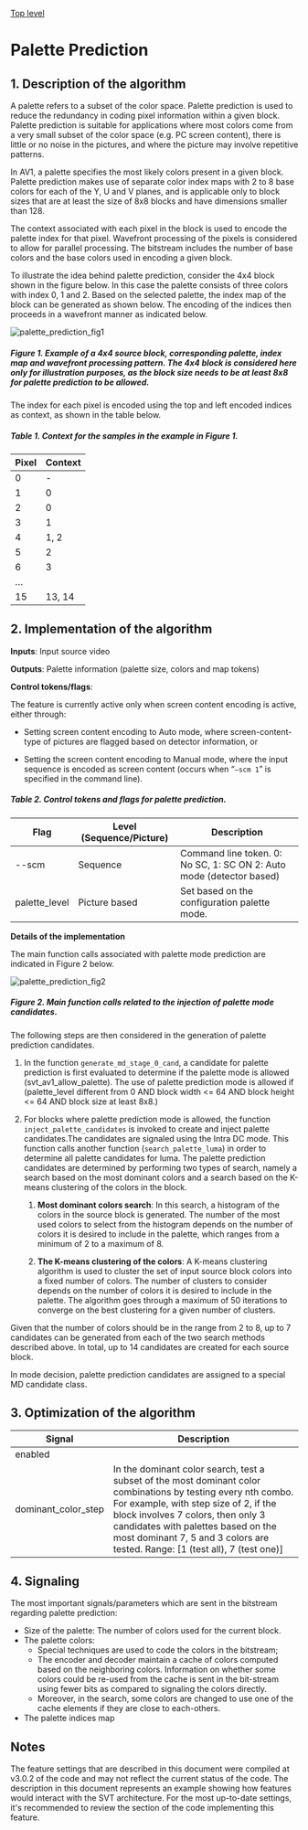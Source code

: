[Top level](../README.md)

# Palette Prediction

## 1. Description of the algorithm

A palette refers to a subset of the color space. Palette prediction is
used to reduce the redundancy in coding pixel information within a given
block. Palette prediction is suitable for applications where most colors
come from a very small subset of the color space (e.g. PC screen
content), there is little or no noise in the pictures, and where the
picture may involve repetitive patterns.

In AV1, a palette specifies the most likely colors present in a given
block. Palette prediction makes use of separate color index maps with 2
to 8 base colors for each of the Y, U and V planes, and is applicable
only to block sizes that are at least the size of 8x8 blocks and have dimensions
smaller than 128.

The context associated with each pixel in the block is used to encode
the palette index for that pixel. Wavefront processing of the pixels is
considered to allow for parallel processing. The bitstream includes the
number of base colors and the base colors used in encoding a given
block.

To illustrate the idea behind palette prediction, consider the 4x4 block
shown in the figure below. In this case the palette consists of three
colors with index 0, 1 and 2. Based on the selected palette, the index
map of the block can be generated as shown below. The encoding of the
indices then proceeds in a wavefront manner as indicated below.

![palette_prediction_fig1](./img/palette_prediction_fig1.png)

##### Figure 1. Example of a 4x4 source block, corresponding palette, index map and wavefront processing pattern. The 4x4 block is considered here only for illustration purposes, as the block size needs to be at least 8x8 for palette prediction to be allowed.</p>


The index for each pixel is encoded using the top and left encoded
indices as context, as shown in the table below.

##### Table 1. Context for the samples in the example in Figure 1.


| **Pixel** | **Context** |
| --------- | ----------- |
| 0         | -           |
| 1         | 0           |
| 2         | 0           |
| 3         | 1           |
| 4         | 1, 2        |
| 5         | 2           |
| 6         | 3           |
| …         |             |
| 15        | 13, 14      |

## 2. Implementation of the algorithm

**Inputs**: Input source video

**Outputs**: Palette information (palette size, colors and map tokens)

**Control tokens/flags**:

The feature is currently active only when screen content encoding is active, either through:

- Setting screen content encoding to Auto mode, where screen-content-type of pictures are flagged based on detector information, or

- Setting the screen content encoding to Manual mode, where the input sequence is encoded as screen content (occurs when “```—scm 1```” is specified in the command line).


##### Table 2. Control tokens and flags for palette prediction.

| **Flag**      | **Level (Sequence/Picture)** | **Description**                                                                                                                        |
| ---           | ---                          | ---                                                                                                                                    |
| --scm         | Sequence                     | Command line token. 0: No SC, 1: SC ON 2: Auto mode (detector based)                                                                   |
| palette_level | Picture based                | Set based on the configuration palette mode.                                                                                           |


**Details of the implementation**

The main function calls associated with palette mode prediction are indicated in Figure 2 below.

![palette_prediction_fig2](./img/palette_prediction_fig2.png)

##### Figure 2. Main function calls related to the injection of palette mode candidates.

The following steps are then considered in the generation of palette prediction candidates.

1. In the function ```generate_md_stage_0_cand```, a candidate for palette prediction is
   first evaluated to determine if the palette mode is allowed (svt_av1_allow_palette).
   The use of palette prediction mode is allowed if (palette_level different from 0 AND block
   width <= 64 AND block height <= 64 AND block size at least 8x8.)

2. For blocks where palette prediction mode is allowed, the function ``` inject_palette_candidates``` is invoked to create and
   inject palette candidates.The candidates are signaled using the Intra DC mode. This function
   calls another function (```search_palette_luma```) in order to
   determine all palette candidates for luma. The palette prediction candidates are determined by performing two
   types of search, namely a search based on the most dominant colors and
   a search based on the K-means clustering of the colors in the block.

    1. **Most dominant colors search**: In this search, a histogram of the
       colors in the source block is generated. The number of the most used
       colors to select from the histogram depends on the number of colors it
       is desired to include in the palette, which ranges from a minimum of 2
       to a maximum of 8.

    2. **The K-means clustering of the colors**: A K-means clustering algorithm is used to
       cluster the set of input source block colors into a fixed number of colors.
       The number of clusters to consider depends on the number of colors it
       is desired to include in the palette. The algorithm goes through a
       maximum of 50 iterations to converge on the best clustering for a
       given number of clusters.

Given that the number of colors should be in the range from 2 to 8, up to
7 candidates can be generated from each of the two search methods described
above. In total, up to 14 candidates are created for each source
block.

In mode decision, palette prediction candidates are assigned to a special
MD candidate class.

## 3. Optimization of the algorithm

| **Signal**          | **Description**                                                                         |
| -----------------   | --------------------------------------------------------------------------------------- |
| enabled             |                                                                                         |
| dominant_color_step | In the dominant color search, test a subset of the most dominant color combinations by testing every nth combo. For example, with step size of 2, if the block involves 7 colors, then only 3 candidates with palettes based on the most dominant 7, 5 and 3 colors are tested. Range: [1 (test all), 7 (test one)]           |


## 4. **Signaling**

The most important signals/parameters which are sent in the bitstream
regarding palette prediction:
- Size of the palette: The number of colors used for the current
  block.
- The palette colors:
  - Special techniques are used to code the colors in the
    bitstream;
  - The encoder and decoder maintain a cache of colors computed
    based on the neighboring colors. Information on whether some
    colors could be re-used from the cache is sent in the bit-stream
    using fewer bits as compared to signaling the colors directly.
  - Moreover, in the search, some colors are changed to use one of
    the cache elements if they are close to each-others.
 - The palette indices map

## Notes

The feature settings that are described in this document were compiled at
v3.0.2 of the code and may not reflect the current status of the code. The
description in this document represents an example showing how features would
interact with the SVT architecture. For the most up-to-date settings, it's
recommended to review the section of the code implementing this feature.
